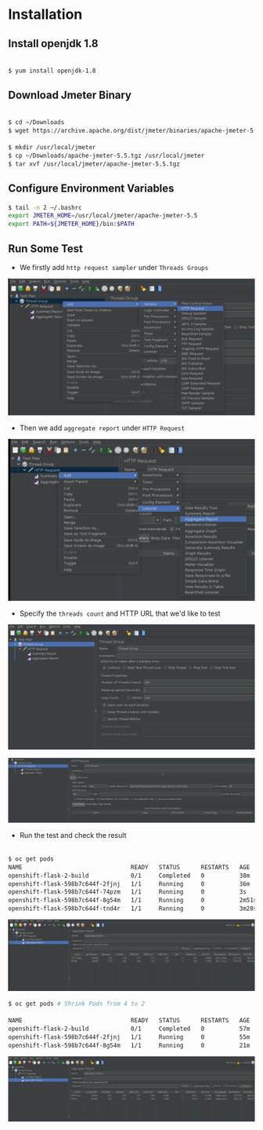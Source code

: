 # Installation

## Install openjdk 1.8

~~~bash

$ yum install openjdk-1.8

~~~

## Download Jmeter Binary

~~~bash

$ cd ~/Downloads
$ wget https://archive.apache.org/dist/jmeter/binaries/apache-jmeter-5.5.tgz

$ mkdir /usr/local/jmeter
$ cp ~/Downloads/apache-jmeter-5.5.tgz /usr/local/jmeter
$ tar xvf /usr/local/jmeter/apache-jmeter-5.5.tgz
~~~

## Configure Environment Variables

~~~bash
$ tail -n 2 ~/.bashrc
export JMETER_HOME=/usr/local/jmeter/apache-jmeter-5.5
export PATH=${JMETER_HOME}/bin:$PATH
~~~

## Run Some Test

* We firstly add `http request sampler` under `Threads Groups`

![add_http_request](../images/add_http_request.png)

* Then we add `aggregate report` under `HTTP Request`

![add_aggregate_report](../images/add_aggregate_report.png)

* Specify the `threads count` and HTTP URL that we'd like to test

![test_threads_count](../images/test_threads_count.png)

![configure_http_URL](../images/configure_http_URL.png)

* Run the test and check the result

~~~bash

$ oc get pods
NAME                               READY   STATUS      RESTARTS   AGE
openshift-flask-2-build            0/1     Completed   0          38m
openshift-flask-598b7c644f-2fjnj   1/1     Running     0          36m
openshift-flask-598b7c644f-74pzm   1/1     Running     0          3s
openshift-flask-598b7c644f-8g54m   1/1     Running     0          2m51s
openshift-flask-598b7c644f-tnd4r   1/1     Running     0          3m28s

~~~

![check_report](../images/check_report-1.png)

~~~bash
$ oc get pods # Shrink Pods from 4 to 2

NAME                               READY   STATUS      RESTARTS   AGE
openshift-flask-2-build            0/1     Completed   0          57m
openshift-flask-598b7c644f-2fjnj   1/1     Running     0          55m
openshift-flask-598b7c644f-8g54m   1/1     Running     0          21m
~~~

![check_report_2](../images/check_report-2.png)